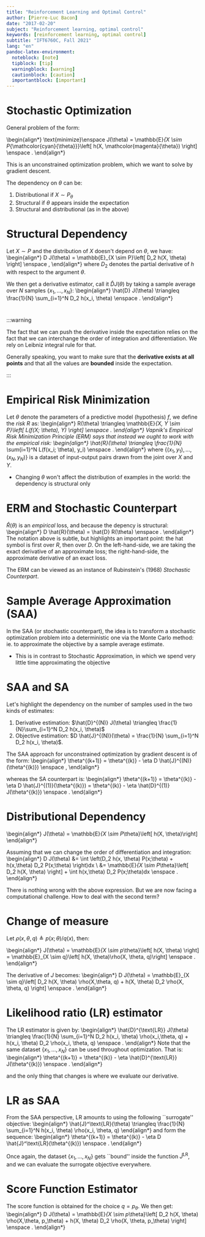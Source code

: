 ```yaml
---
title: "Reinforcement Learning and Optimal Control"
author: [Pierre-Luc Bacon]
date: "2017-02-20"
subject: "Reinforcement learning, optimal control"
keywords: [reinforcement learning, optimal control]
subtitle: "IFT6760C, Fall 2021"
lang: "en"
pandoc-latex-environment:
  noteblock: [note]
  tipblock: [tip]
  warningblock: [warning]
  cautionblock: [caution]
  importantblock: [important]
---
```


# Stochastic Optimization

General problem of the form: 

\begin{align*}
\text{minimize}\enspace J(\theta) = \mathbb{E}_{X \sim P_{\mathcolor{cyan}{\theta}}}\left[ h(X, \mathcolor{magenta}{\theta}) \right] \enspace .
\end{align*}

This is an unconstrained optimization problem, which we want to solve by gradient descent. 

The dependency on $\theta$ can be: 

1. Distributional if $X \sim P_\theta$
2. Structural if $\theta$ appears inside the expectation
3. Structural and distributional (as in the above)

# Structural Dependency

Let $X\sim P$ and the distribution of $X$ doesn't depend on $\theta$, we have:
\begin{align*}
D J(\theta) = \mathbb{E}_{X \sim P}\left[ D_2 h(X, \theta) \right] \enspace ,
\end{align*}
where $D_2$ denotes the partial derivative of $h$ with respect to the argument $\theta$. 

We then get a derivative estimator, call it $\hat{D} J(\theta)$ by taking a sample average over $N$ samples $\{x_1, \hdots, x_N\}$: 
\begin{align*}
\hat{D} J(\theta) \triangleq \frac{1}{N} \sum_{i=1}^N D_2 h(x_i, \theta) \enspace .
\end{align*}

# 

:::warning

The fact that we can push the derivative inside the expectation relies on the fact that we can interchange the order of integration and differentiation. We rely on Leibniz integral rule
for that. 

Generally speaking, you want to make sure that the **derivative exists at all points** and that all the values are **bounded** inside the expectation.

:::

# Empirical Risk Minimization


Let $\theta$ denote the parameters of a predictive model (hypothesis) $f$, we define the *risk* $R$ as:
\begin{align*}
R(\theta) \triangleq \mathbb{E}_{X, Y \sim P}\left[ L(f(X; \theta), Y) \right] \enspace .
\end{align*}
Vapnik's Empirical Risk Minimization Principle (ERM) says that instead we ought to work with the *empirical risk*: 
\begin{align*}
\hat{R}(\theta) \triangleq \frac{1}{N} \sum_{i=1}^N L(f(x_i; \theta), y_i) \enspace .
\end{align*}
where $\{(x_1, y_1), \hdots, (x_N, y_N)\}$ is a dataset of input-output pairs drawn from the joint over $X$ and $Y$.

- Changing $\theta$ won't affect the distribution of examples in the world: the dependency is structural only

# ERM and Stochastic Counterpart

$\hat{R}(\theta)$ is an *empirical* loss, and because the depency is structural: 
\begin{align*}
D \hat{R}(\theta) = \hat{D} R(\theta) \enspace .
\end{align*}
The notation above is subtle, but highlights an important point: the hat symbol is first over $R$, then over $D$. On the left-hand-side, we are taking the exact derivative of an approximate loss; the right-hand-side, the approximate derivative of an exact loss.

The ERM can be viewed as an instance of Rubinstein's (1968) *Stochastic Counterpart*. 

# Sample Average Approximation (SAA)

In the SAA (or stochastic counterpart), the idea is to transform a stochastic optimization problem into a deterministic one via the Monte Carlo method: ie. to approximate the objective by a sample average estimate.

- This is in contrast to Stochastic Approximation, in which we spend very little time approximating the objective

# SAA and SA

Let's highlight the dependency on the number of samples used in the two kinds of estimates: 

1. Derivative estimation: $\hat{D}^{(N)} J(\theta) \triangleq \frac{1}{N}\sum_{i=1}^N D_2 h(x_i, \theta)$ 
2. Objective estimation: $D \hat{J}^{(N)}(\theta) = \frac{1}{N} \sum_{i=1}^N D_2 h(x_i, \theta)$. 

The SAA approach for unconstrained optimization by gradient descent is of the form: 
\begin{align*}
\theta^{(k+1)} = \theta^{(k)} - \eta D \hat{J}^{(N)}(\theta^{(k)}) \enspace ,
\end{align*}

whereas the SA counterpart is: 
\begin{align*}
\theta^{(k+1)} = \theta^{(k)} - \eta D \hat{J}^{(1)}(\theta^{(k)}) = \theta^{(k)} - \eta \hat{D}^{(1)} J(\theta^{(k)}) \enspace .
\end{align*}

# Distributional Dependency

\begin{align*}
J(\theta) = \mathbb{E}_{X \sim P_\theta}\left[ h(X, \theta)\right]
\end{align*}

Assuming that we can change the order of differentiation and integration: 
\begin{align*}
D J(\theta) &= \int \left(D_2 h(x, \theta) P(x;\theta) + h(x,\theta) D_2 P(x;\theta) \right)dx \\
&= \mathbb{E}_{X \sim P_\theta}\left[ D_2 h(X, \theta) \right] + \int  h(x,\theta) D_2 P(x;\theta)dx \enspace .
\end{align*}

There is nothing wrong with the above expression. But we are now facing a computational challenge. How to deal with the second term? 

# Change of measure 

Let $\rho(x,\theta,q) \triangleq p(x;\theta)/q(x)$, then: 

\begin{align*}
J(\theta) = \mathbb{E}_{X \sim p_\theta}\left[ h(X, \theta) \right] = \mathbb{E}_{X \sim q}\left[ h(X, \theta)\rho(X, \theta, q)\right] \enspace .
\end{align*}

The derivative of $J$ becomes:
\begin{align*}
D J(\theta) = \mathbb{E}_{X \sim q}\left[ D_2 h(X, \theta) \rho(X,\theta, q) + h(X, \theta) D_2 \rho(X, \theta, q) \right] \enspace .
\end{align*}

# Likelihood ratio (LR) estimator

The LR estimator is given by: 
\begin{align*}
\hat{D}^{\text{LR}} J(\theta) \triangleq \frac{1}{N} \sum_{i=1}^N D_2 h(x_i, \theta) \rho(x_i,\theta, q) + h(x_i, \theta) D_2 \rho(x_i, \theta, q) \enspace .
\end{align*}
Note that the same dataset $\{x_1, \hdots, x_N\}$ can be used throughout optimization. That is: 
\begin{align*}
\theta^{(k+1)} = \theta^{(k)} - \eta \hat{D}^{\text{LR}} J(\theta^{(k)})  \enspace .
\end{align*}

and the only thing that changes is where we evaluate our derivative.

# LR as SAA 

From the SAA perspective, LR amounts to using the following ``surrogate'' objective: 
\begin{align*}
\hat{J}^\text{LR}(\theta) \triangleq \frac{1}{N} \sum_{i=1}^N h(x_i, \theta) \rho(x_i, \theta, q)
\end{align*}
and form the sequence:
\begin{align*}
\theta^{(k+1)} = \theta^{(k)} - \eta D \hat{J}^\text{LR}(\theta^{(k)})  \enspace .
\end{align*}

Once again, the dataset $\{x_1, \hdots, x_N\}$ gets ``bound'' inside the function $\hat{J}^\text{LR}$, and we can evaluate the surrogate objective everywhere.

# Score Function Estimator

The score function is obtained for the choice $q = p_\theta$. We then get: 
\begin{align*}
D J(\theta) = \mathbb{E}_{X \sim p_\theta}\left[ D_2 h(X, \theta) \rho(X,\theta, p_\theta) + h(X, \theta) D_2 \rho(X, \theta, p_\theta) \right] \enspace .
\end{align*}